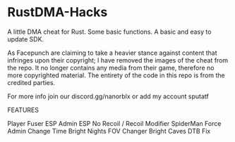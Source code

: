# RustDMA-Hacks
A little DMA cheat for Rust. Some basic functions. A basic and easy to update SDK.

As Facepunch are claiming to take a heavier stance against content that infringes upon their copyright; I have removed the images of the cheat from the repo. It no longer contains any media from their game, therefore no more copyrighted material.
The entirety of the code in this repo is from the credited parties.


For more info join our discord.gg/nanorblx or add my account sputatf

FEATURES

Player Fuser ESP
Admin ESP
No Recoil / Recoil Modifier
SpiderMan
Force Admin
Change Time
Bright Nights
FOV Changer
Bright Caves
DTB Fix
